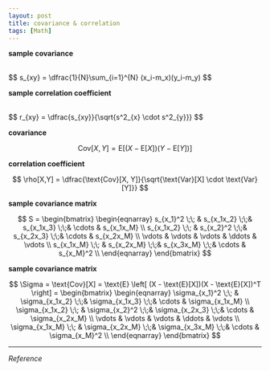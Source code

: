 ```yaml
---
layout: post
title: covariance & correlation
tags: [Math]
---
```


**sample covariance**
>

<br/>
$$
s_{xy} = \dfrac{1}{N}\sum_{i=1}^{N} (x_i-m_x)(y_i-m_y)
$$


**sample correlation coefficient**
>

<br/>
$$
r_{xy} = \dfrac{s_{xy}}{\sqrt{s^2_{x} \cdot s^2_{y}}}
$$
<br/>

**covariance**
>

$$
\text{Cov}[X, Y] = \text{E}[(X - \text{E}[X])(Y - \text{E}[Y])]
$$

**correlation coefficient**
>

$$
\rho[X,Y] =  \dfrac{\text{Cov}[X, Y]}{\sqrt{\text{Var}[X] \cdot \text{Var}[Y]}}
$$


**sample covariance matrix**
>

$$
S =
\begin{bmatrix}
\begin{eqnarray}
s_{x_1}^2     \;\;  &  s_{x_1x_2} \;\;&  s_{x_1x_3} \;\;&  \cdots &  s_{x_1x_M} \\
s_{x_1x_2}   \;\;    &  s_{x_2}^2 \;\;&  s_{x_2x_3} \;\;&  \cdots &  s_{x_2x_M} \\
\vdots       &  \vdots &  \vdots &  \ddots &  \vdots \\
s_{x_1x_M}   \;\;    &  s_{x_2x_M} \;\;&  s_{x_3x_M} \;\;&  \cdots &  s_{x_M}^2 \\
\end{eqnarray}
\end{bmatrix}
$$


**sample covariance matrix**
>

$$
\Sigma = \text{Cov}[X] = \text{E} \left[ (X - \text{E}[X])(X - \text{E}[X])^T \right] =
\begin{bmatrix}
\begin{eqnarray}
\sigma_{x_1}^2     \;\;  &  \sigma_{x_1x_2} \;\;&  \sigma_{x_1x_3} \;\;&  \cdots &  \sigma_{x_1x_M} \\
\sigma_{x_1x_2}   \;\;    &  \sigma_{x_2}^2 \;\;&  \sigma_{x_2x_3} \;\;&  \cdots &  \sigma_{x_2x_M} \\
\vdots       &  \vdots &  \vdots &  \ddots &  \vdots \\
\sigma_{x_1x_M}   \;\;    &  \sigma_{x_2x_M} \;\;&  \sigma_{x_3x_M} \;\;&  \cdots &  \sigma_{x_M}^2 \\
\end{eqnarray}
\end{bmatrix}
$$







***
*Reference*
